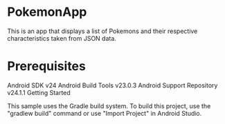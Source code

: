 # PokemonApp

This is an app that displays a list of Pokemons and their respective characteristics taken from JSON data.

# Prerequisites

Android SDK v24
Android Build Tools v23.0.3
Android Support Repository v24.1.1
Getting Started

This sample uses the Gradle build system. To build this project, use the "gradlew build" command or use "Import Project" in Android Studio.
